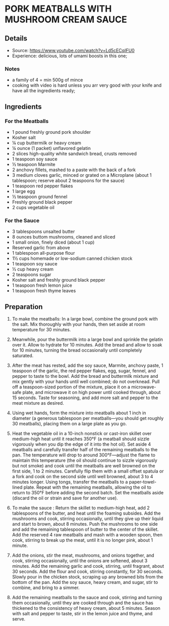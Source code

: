 

# PORK MEATBALLS WITH MUSHROOM CREAM SAUCE

## Details

* Source: https://www.youtube.com/watch?v=Ld5cECqIFU0
* Experience: delicious, lots of umami boosts in this one;

### Notes

* a family of 4 = min 500g of mince
* cooking with video is hard unless you arr very good with your knife and have all the ingredients ready;

## Ingredients

### For the Meatballs
* 1 pound freshly ground pork shoulder
* Kosher salt
* ¼ cup buttermilk or heavy cream
* ¼ ounce (1 packet) unflavored gelatin
* 2 slices high-quality white sandwich bread, crusts removed
* 1 teaspoon soy sauce
* ½ teaspoon Marmite
* 2 anchovy fillets, mashed to a paste with the back of a fork
* 3 medium cloves garlic, minced or grated on a Microplane (about 1 tablespoon; reserve about 2 teaspoons for the sauce)
* 1 teaspoon red pepper flakes
* 1 large egg
* ½ teaspoon ground fennel
* Freshly ground black pepper
* 2 cups vegetable oil

### For the Sauce
* 3 tablespoons unsalted butter
* 8 ounces buttom mushrooms, cleaned and sliced
* 1 small onion, finely diced (about 1 cup)
* Reserved garlic from above
* 1 tablespoon all-purpose flour
* 1½ cups homemade or low-sodium canned chicken stock
* 1 teaspoon soy sauce
* ½ cup heavy cream
* 2 teaspoons sugar
* Kosher salt and freshly ground black pepper
* 1 teaspoon fresh lemon juice
* 1 teaspoon fresh thyme leaves

## Preparation

1. To make the meatballs: In a large bowl, combine the ground pork with the salt.
Mix thoroughly with your hands, then set aside at room temperature for 30 minutes.

2. Meanwhile, pour the buttermilk into a large bowl and sprinkle the gelatin over it. 
Allow to hydrate for 10 minutes. 
Add the bread and allow to soak for 10 minutes, turning the bread occasionally until completely saturated.

3. After the meat has rested, add the soy sauce, Marmite, anchovy paste, 1 teaspoon of the garlic, the red pepper flakes, egg, sugar, fennel, and pepper to taste to the bowl.
Add the bread and buttermilk mixture and mix gently with your hands until well combined; do not overknead.
Pull off a teaspoon-sized portion of the mixture, place it on a microwave-safe plate, and microwave it on high power until cooked through, about 15 seconds. 
Taste for seasoning, and add more salt and pepper to the meat mixture as desired.

4. Using wet hands, form the mixture into meatballs about 1 inch in diameter (a generous tablespoon per meatballs—you should get roughly 30 meatballs), placing them on a large plate as you go.

5. Heat the vegetable oil in a 10-inch nonstick or cast-iron skillet over medium-high heat until it reaches 350°F (a meatball should sizzle vigorously when you dip the edge of it into the hot oil). 
Set aside 4 meatballs and carefully transfer half of the remaining meatballs to the pan. 
The temperature will drop to around 300°F—adjust the flame to maintain this temperature (the oil should continue to sizzle vigorously but not smoke) and cook until the meatballs are well browned on the first side, 1 to 2 minutes. 
Carefully flip them with a small offset spatula or a fork and cook on the second side until well browned, about 3 to 4 minutes longer. Using tongs, transfer the meatballs to a paper-towel-lined plate. Repeat with the remaining meatballs, allowing the oil to return to 350°F before adding the second batch. 
Set the meatballs aside (discard the oil or strain and save for another use).

6. To make the sauce : Return the skillet to medium-high heat, add 2 tablespoons of the butter, and heat until the foaming subsides. 
Add the mushrooms and cook, stirring occasionally, until they give up their liquid and start to brown, about 8 minutes. 
Push the mushrooms to one side and add the remaining tablespoon of butter to the center of the skillet. 
Add the reserved 4 raw meatballs and mash with a wooden spoon, then cook, stirring to break up the meat, until it is no longer pink, about 1 minute.

7. Add the onions, stir the meat, mushrooms, and onions together, and cook, stirring occasionally, until the onions are softened, about 3 minutes. 
Add the remaining garlic and cook, stirring, until fragrant, about 30 seconds. 
Add the flour and cook, stirring constantly, for 30 seconds. 
Slowly pour in the chicken stock, scraping up any browned bits from the bottom of the pan. 
Add the soy sauce, heavy cream, and sugar, stir to combine, and bring to a simmer.

8. Add the remaining meatballs to the sauce and cook, stirring and turning them occasionally, until they are cooked through and the sauce has thickened to the consistency of heavy cream, about 5 minutes. 
Season with salt and pepper to taste, stir in the lemon juice and thyme, and serve.